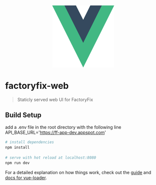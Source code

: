 <p align="center">
  <img src="./imgs/vue.png" width="200" height="200"/>
</p>

# factoryfix-web

> Staticly served web UI for FactoryFix

## Build Setup

add a .env file in the root directory with the following line
API_BASE_URL='https://ff-app-dev.appspot.com'


``` bash
# install dependencies
npm install

# serve with hot reload at localhost:8080
npm run dev
```

For a detailed explanation on how things work, check out the [guide](http://vuejs-templates.github.io/webpack/) and [docs for vue-loader](http://vuejs.github.io/vue-loader).
